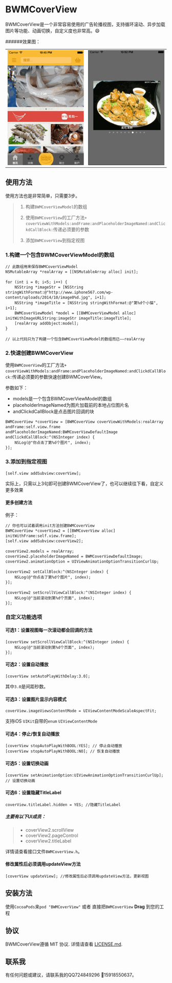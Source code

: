 # BWMCoverView

BWMCoverView是一个非常容易使用的广告轮播视图，支持循环滚动、异步加载图片等功能、动画切换，自定义度也非常高。😄

######效果图：
<table align="center">
    <tr>
        <td><img src="AppScreenShotCase.gif" /></td>
        <td><img src="AppScreenShot_01.gif" /></td>
    </tr>
</table>

## 使用方法

使用方法也是非常简单，只需要3步。

> 1. 构建`BWMCoverViewModel`的数组
> 
> 2. 使用`BWMCoverView`的工厂方法`+ coverViewWithModels:andFrame:andPlaceholderImageNamed:andClickdCallBlock:`传递必须要的参数
> 
> 3. 添加`BWMCoverView`到指定视图

### 1.构建一个包含BWMCoverViewModel的数组

```objc
// 此数组用来保存BWMCoverViewModel
NSMutableArray *realArray = [[NSMutableArray alloc] init];

for (int i = 0; i<5; i++) {
    NSString *imageStr = [NSString stringWithFormat:@"http://www.iphone567.com/wp-content/uploads/2014/10/image0%d.jpg", i+1];
    NSString *imageTitle = [NSString stringWithFormat:@"第%d个小猫", i+1];
    BWMCoverViewModel *model = [[BWMCoverViewModel alloc] initWithImageURLString:imageStr imageTitle:imageTitle];
    [realArray addObject:model];
}

// 以上代码只为了构建一个包含BWMCoverViewModel的数组而已——realArray
```
### 2.快速创建BWMCoverView

使用`BWMCoverView`的工厂方法`+ coverViewWithModels:andFrame:andPlaceholderImageNamed:andClickdCallBlock:`传递必须要的参数快速创建BWMCoverView。

参数如下：
* models是一个包含BWMCoverViewModel的数组
* placeholderImageNamed为图片加载前的本地占位图片名
* andClickdCallBlock是点击图片回调的块

```objc
BWMCoverView *coverView = [BWMCoverView coverViewWithModels:realArray andFrame:self.view.frame andPlaceholderImageNamed:BWMCoverViewDefaultImage andClickdCallBlock:^(NSInteger index) {
    NSLog(@"你点击了第%d个图片", index);
}];
```

### 3.添加到指定视图

```objc
[self.view addSubview:coverView];
```

实际上，只需以上3句即可创建BWMCoverView了，也可以继续往下看，自定义更多效果

#### 更多创建方法

例子：

```objc
// 你也可以试着调用init方法创建BWMCoverView
BWMCoverView *coverView2 = [[BWMCoverView alloc] initWithFrame:self.view.frame];
[self.view addSubview:coverView2];

coverView2.models = realArray;
coverView2.placeholderImageNamed = BWMCoverViewDefaultImage;
coverView2.animationOption = UIViewAnimationOptionTransitionCurlUp;

[coverView2 setCallBlock:^(NSInteger index) {
    NSLog(@"你点击了第%d个图片", index);
}];

[coverView2 setScrollViewCallBlock:^(NSInteger index) {
    NSLog(@"当前滚动到第%d个页面", index);
}];
```

### 自定义功能选项

#### 可选1：设置视图每一次滚动都会回调的方法

```objc
[coverView setScrollViewCallBlock:^(NSInteger index) {
    NSLog(@"当前滚动到第%d个页面", index);
}];
```

#### 可选2：设置自动播放

```objc
[coverView setAutoPlayWithDelay:3.0]; 
```

其中`3.0`是间距秒数。

#### 可选3：设置图片显示内容模式

```objc
coverView.imageViewsContentMode = UIViewContentModeScaleAspectFit;
```

支持iOS `UIKit`自带的`enum` `UIViewContentMode`

#### 可选4：停止/恢复自动播放

```objc
[coverView stopAutoPlayWithBOOL:YES]; // 停止自动播放
[coverView stopAutoPlayWithBOOL:NO]; // 恢复自动播放
```

#### 可选5：设置切换动画

```objc
[coverView setAnimationOption:UIViewAnimationOptionTransitionCurlUp]; // 设置切换动画
```

#### 可选6：设置隐藏TitleLabel

```objc
coverView.titleLabel.hidden = YES; //隐藏TitleLabel
```

##### 主要有以下UI成员：
> * coverView2.scrollView
> * coverView2.pageControl
> * coverView2.titleLabel

详情请查看接口文件`BWMCoverView.h`。

####  修改属性后必须调用updateView方法

```objc
[coverView updateView]; //修改属性后必须调用updateView方法，更新视图
```

## 安装方法

使用`CocoaPods`来`pod "BWMCoverView"`
或者
直接把`BWMCoverView` **Drag** 到您的工程

## 协议

BWMCoverView遵循 MIT 协议. 详情请查看
[LICENSE.md](LICENSE.md).

## 联系我

有任何问题或建议，请联系我的QQ724849296  📱15918550637。
